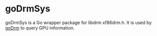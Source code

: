 # goDrmSys

goDrmSys is a Go wrapper package for libdrm xf86drm.h.
It is used by [goDrm](https://github.com/tiwariHD/goDrm) to query GPU information.
